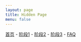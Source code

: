 ```yaml
---
layout: page
title: Hidden Page
menu: false
---
```


[首页](./Home) - [阶段1](./Stage1) - [阶段2](./Stage2) - [阶段3](./Stage3) - [FAQ](./FAQ)
